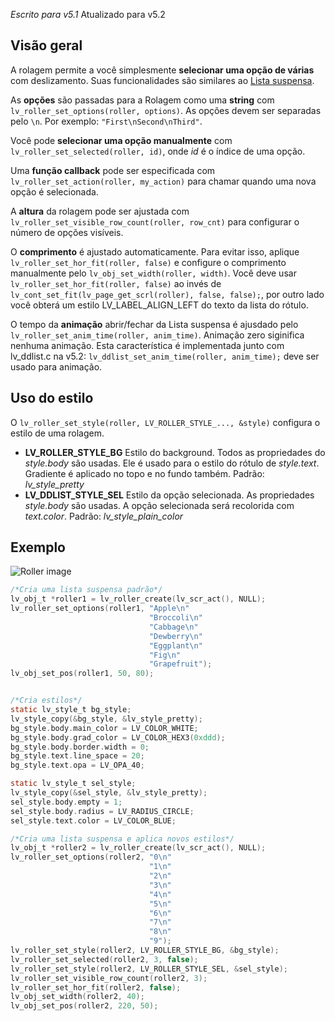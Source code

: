 _Escrito para v5.1_
Atualizado para v5.2
## Visão geral

A rolagem permite a você simplesmente **selecionar uma opção de várias** com deslizamento. Suas funcionalidades são similares ao [Lista suspensa](/Drop-down-list).

As **opções** são passadas para a Rolagem como uma **string** com `lv_roller_set_options(roller, options)`. As opções devem ser separadas pelo `\n`. Por exemplo: `"First\nSecond\nThird"`.

Você pode **selecionar uma opção manualmente** com `lv_roller_set_selected(roller, id)`, onde _id_ é o índice de uma opção.

Uma **função callback** pode ser especificada com `lv_roller_set_action(roller, my_action)` para chamar quando uma nova opção é selecionada.

A **altura** da rolagem pode ser ajustada com `lv_roller_set_visible_row_count(roller, row_cnt)` para configurar o número de opções visíveis.

O **comprimento** é ajustado automaticamente. Para evitar isso, aplique `lv_roller_set_hor_fit(roller, false)` e configure o comprimento manualmente pelo `lv_obj_set_width(roller, width)`. Você deve usar `lv_roller_set_hor_fit(roller, false)` ao invés de `lv_cont_set_fit(lv_page_get_scrl(roller), false, false);`, por outro lado você obterá um estilo LV_LABEL_ALIGN_LEFT do texto da lista do rótulo.

O tempo da **animação** abrir/fechar da Lista suspensa é ajusdado pelo `lv_roller_set_anim_time(roller, anim_time)`. Animação zero siginifica nenhuma animação. Esta característica é implementada junto com lv_ddlist.c na v5.2: `lv_ddlist_set_anim_time(roller, anim_time);` deve ser usado para animação.

## Uso do estilo

O `lv_roller_set_style(roller, LV_ROLLER_STYLE_..., &style)` configura o estilo de uma rolagem.

- **LV_ROLLER_STYLE_BG** Estilo do background. Todos as propriedades do _style.body_ são usadas. Ele é usado para o estilo do rótulo de _style.text_. Gradiente é aplicado no topo e no fundo também. Padrão: _lv_style_pretty_
- **LV_DDLIST_STYLE_SEL** Estilo da opção selecionada. As propriedades _style.body_ são usadas. A opção selecionada será recolorida com _text.color_. Padrão: _lv_style_plain_color_

## Exemplo
![Roller image](http://docs.littlevgl.com/img/roller-lv_roller.png)
```c
/*Cria uma lista suspensa padrão*/
lv_obj_t *roller1 = lv_roller_create(lv_scr_act(), NULL);
lv_roller_set_options(roller1, "Apple\n"
                               "Broccoli\n"
                               "Cabbage\n"
                               "Dewberry\n"
                               "Eggplant\n"
                               "Fig\n"
                               "Grapefruit");
lv_obj_set_pos(roller1, 50, 80);


/*Cria estilos*/
static lv_style_t bg_style;
lv_style_copy(&bg_style, &lv_style_pretty);
bg_style.body.main_color = LV_COLOR_WHITE;
bg_style.body.grad_color = LV_COLOR_HEX3(0xddd);
bg_style.body.border.width = 0;
bg_style.text.line_space = 20;
bg_style.text.opa = LV_OPA_40;

static lv_style_t sel_style;
lv_style_copy(&sel_style, &lv_style_pretty);
sel_style.body.empty = 1;
sel_style.body.radius = LV_RADIUS_CIRCLE;
sel_style.text.color = LV_COLOR_BLUE;

/*Cria uma lista suspensa e aplica novos estilos*/
lv_obj_t *roller2 = lv_roller_create(lv_scr_act(), NULL);
lv_roller_set_options(roller2, "0\n"
                               "1\n"
                               "2\n"
                               "3\n"
                               "4\n"
                               "5\n"
                               "6\n"
                               "7\n"
                               "8\n"
                               "9");
lv_roller_set_style(roller2, LV_ROLLER_STYLE_BG, &bg_style);
lv_roller_set_selected(roller2, 3, false);
lv_roller_set_style(roller2, LV_ROLLER_STYLE_SEL, &sel_style);
lv_roller_set_visible_row_count(roller2, 3);
lv_roller_set_hor_fit(roller2, false);
lv_obj_set_width(roller2, 40);
lv_obj_set_pos(roller2, 220, 50);
```
